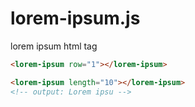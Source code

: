 # lorem-ipsum.js
lorem ipsum html tag

```html
<lorem-ipsum row="1"></lorem-ipsum>

<lorem-ipsum length="10"></lorem-ipsum>
<!-- output: Lorem ipsu -->
```
